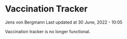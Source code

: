Vaccination Tracker
================
Jens von Bergmann
Last updated at 30 June, 2022 - 10:05

Vaccination tracker is no longer functional.
